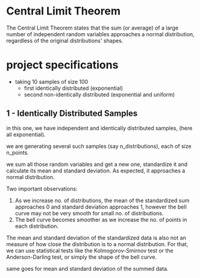 # Central Limit Theorem

The Central Limit Theorem states that the sum (or average) of a large number of independent random variables approaches a normal distribution, regardless of the original distributions' shapes.

# project specifications

-   taking 10 samples of size 100
    -   first identically distributed (exponential)
    -   second non-identically distributed (exponential and uniform)

## 1 - Identically Distributed Samples

in this one, we have independent and identically distributed samples, (here all exponential).

we are generating several such samples (say n_distributions), each of size n_points.

we sum all those random variables and get a new one, standardize it and calculate its mean and standard deviation.
As expected, it approaches a normal distribution.

Two important observations:

1. As we increase no. of distributions, the mean of the standardized sum approaches 0 and standard deviation approaches 1, however the bell curve may not be very smooth for small no. of distributions.
2. The bell curve becomes smoother as we increase the no. of points in each distribution.

The mean and standard deviation of the standardized data is also not an measure of how close the distribution is to a normal distribution. For that, we can use statistical tests like the Kolmogorov-Smirnov test or the Anderson-Darling test, or simply the shape of the bell curve.

same goes for mean and standard deviation of the summed data.
